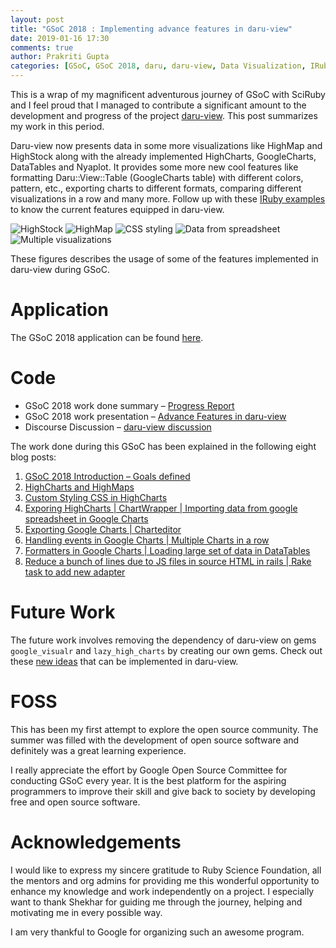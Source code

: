 ```yaml
---
layout: post
title: "GSoC 2018 : Implementing advance features in daru-view"
date: 2019-01-16 17:30
comments: true
author: Prakriti Gupta
categories: [GSoC, GSoC 2018, daru, daru-view, Data Visualization, IRuby, HighCharts, Google Charts, DataTables, Nyaplot, Ruby]
---
```


This is a wrap of my magnificent adventurous journey of GSoC with SciRuby and I feel proud that I managed to contribute a significant amount to the development and progress of the project [daru-view](https://github.com/SciRuby/daru-view). This post summarizes my work in this period.


Daru-view now presents data in some more visualizations like HighMap and HighStock along with the already implemented HighCharts, GoogleCharts, DataTables and Nyaplot. It provides some more new cool features like formatting Daru::View::Table (GoogleCharts table) with different colors, pattern, etc., exporting charts to different formats, comparing different visualizations in a row and many more. Follow up with these [IRuby examples](https://github.com/SciRuby/daru-view/tree/master/spec/dummy_iruby) to know the current features equipped in daru-view. 

![HighStock](https://camo.githubusercontent.com/a0a98819e3421378873a96893502e044ceb09e84/68747470733a2f2f33327465657468676c69747465722e66696c65732e776f726470726573732e636f6d2f323031382f30352f68732e706e67 "Fig. 1: HighStock")
![HighMap](https://camo.githubusercontent.com/7e99eb68f3901995887d93160f2ef26756b531b5/68747470733a2f2f33327465657468676c69747465722e66696c65732e776f726470726573732e636f6d2f323031382f30352f686d5f696e6469612e706e67 "Fig. 2: HighMap")
![CSS styling](https://camo.githubusercontent.com/f2d3a7dc5889ec63028cc4d4faeb63c47ba5b270/68747470733a2f2f33327465657468676c69747465722e66696c65732e776f726470726573732e636f6d2f323031382f30352f6373732e706e67 "Fig. 3: CSS styling in HighCharts")
![Data from spreadsheet](https://camo.githubusercontent.com/c6145397f1bf1756bb2f2921ce35ea0d88b51099/68747470733a2f2f33327465657468676c69747465722e66696c65732e776f726470726573732e636f6d2f323031382f30362f696d706f72745f73707265616473686565742e706e67 "Fig. 4: Importing Data from Google spreadsheet")
![Multiple visualizations](https://camo.githubusercontent.com/5c9e5453dcf25cadceca7f558152bb0f75cdc737/68747470733a2f2f33327465657468676c69747465722e66696c65732e776f726470726573732e636f6d2f323031382f30372f6d756c7469706c655f67635f68632e706e67 "Fig. 5: Comparing data using different visualizations side by side")

These figures describes the usage of some of the features implemented in daru-view during GSoC.

# Application

The GSoC 2018 application can be found [here](https://docs.google.com/document/d/1id7ZJ4_rAEdXjg2yuBfcwSzV2QIiwpsfgc-gZdOioZ4/edit?usp=sharing).

# Code

* GSoC 2018 work done summary – [Progress Report](https://github.com/SciRuby/daru-view/wiki/GSoC-2018---Progress-Report)
* GSoC 2018 work presentation – [Advance Features in daru-view](https://docs.google.com/presentation/d/1lhf3QA5SmqA9YbMAjd6JnSJuZBuAfRKFBYs7JPKPRis/edit?usp=sharing)
* Discourse Discussion – [daru-view discussion](https://discourse.ruby-data.org/t/gsoc-2108-project-advance-features-in-daru-view-discussion/43/50)

The work done during this GSoC has been explained in the following eight blog posts:

1. [GSoC 2018 Introduction – Goals defined](https://32teethglitter.wordpress.com/2018/05/01/gsoc-2018-introduction-advance-features-in-daru-view/)
2. [HighCharts and HighMaps](https://32teethglitter.wordpress.com/2018/05/20/gsoc-2018-coding-week-1/)
3. [Custom Styling CSS in HighCharts](https://32teethglitter.wordpress.com/2018/05/27/gsoc-2018-coding-week-2/)
4. [Exporing HighCharts | ChartWrapper | Importing data from google spreadsheet in Google Charts](https://32teethglitter.wordpress.com/2018/06/08/gsoc-2018-coding-week-3-4/)
5. [Exporting Google Charts | Charteditor](https://32teethglitter.wordpress.com/2018/06/24/gsoc-2018-coding-week-5-6/)
6. [Handling events in Google Charts | Multiple Charts in a row](https://32teethglitter.wordpress.com/2018/07/08/gsoc-2018-coding-week-7-8/)
7. [Formatters in Google Charts | Loading large set of data in DataTables](https://32teethglitter.wordpress.com/2018/07/24/gsoc-2018-coding-week-9-10/)
8. [Reduce a bunch of lines due to JS files in source HTML in rails | Rake task to add new adapter](https://32teethglitter.wordpress.com/2018/08/06/gsoc-2018-coding-week-11-12/)

# Future Work

The future work involves removing the dependency of daru-view on gems `google_visualr` and `lazy_high_charts` by creating our own gems. Check out these [new ideas](https://github.com/SciRuby/daru-view/wiki/Ideas#new-ideas-to-be-reviewed) that can be implemented in daru-view.

# FOSS

This has been my first attempt to explore the open source community. The summer was filled with the development of open source software and definitely was a great learning experience.

I really appreciate the effort by Google Open Source Committee for conducting GSoC every year. It is the
best platform for the aspiring programmers to improve their skill and give back to society by developing free
and open source software.

# Acknowledgements

I would like to express my sincere gratitude to Ruby Science Foundation, all the mentors and org admins for providing me this wonderful opportunity to enhance my knowledge and work independently on a project. I especially want to thank Shekhar for guiding me through the journey, helping and motivating me in every possible way.

I am very thankful to Google for organizing such an awesome program.
